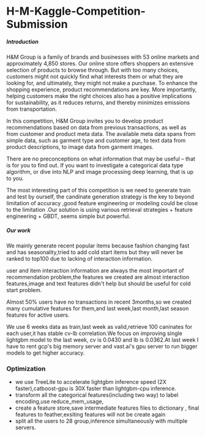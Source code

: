 # H-M-Kaggle-Competition-Submission

##### Introduction

H&M Group is a family of brands and businesses with 53 online markets and approximately 4,850 stores. Our online store offers shoppers an extensive selection of products to browse through. But with too many choices, customers might not quickly find what interests them or what they are looking for, and ultimately, they might not make a purchase. To enhance the shopping experience, product recommendations are key. More importantly, helping customers make the right choices also has a positive implications for sustainability, as it reduces returns, and thereby minimizes emissions from transportation.

In this competition, H&M Group invites you to develop product recommendations based on data from previous transactions, as well as from customer and product meta data. The available meta data spans from simple data, such as garment type and customer age, to text data from product descriptions, to image data from garment images.

There are no preconceptions on what information that may be useful – that is for you to find out. If you want to investigate a categorical data type algorithm, or dive into NLP and image processing deep learning, that is up to you.

The most interesting part of this competition is we need to generate train and test by ourself, the candinate generation strategy is the key to beyond limitation of accuracy ,good feature engineering or modeling could be close to the limitation .Our solution is using various retrieval strategies + feature engineering + GBDT, seems simple but powerful.



##### Our work

We mainly generate recent popular items because fashion changing fast and has seasonality,tried to add cold start items but they will never be ranked to top100 due to lacking of interaction information.

user and item interaction information are always the most important of recommendation problem,the features we created are almost interaction features,image and text features didn't help but should be useful for cold start problem.

Almost 50% users have no transactions in recent 3months,so we created many cumulative features for them,and last week,last month,last season features for active users.

We use 6 weeks data as train,last week as valid,retrieve 100 caninates for each user,it has stable cv-lb correlation.We focus on improving single lightgbm model to the last week, cv is 0.0430 and lb is 0.0362.At last week I have to rent gcp's big memory server and vast.ai's gpu server to run bigger models to get higher accuracy.


### Optimization

- we use TreeLite to accelerate lightgbm inference speed (2X faster),catboost-gpu is 30X faster than lightgbm-cpu inference.
- transform all the categorical features(including two way) to label encoding,use reduce_mem_usage,
- create a feature store,save intermediate features files to dictionary , final features to feather,exsiting features will not be create again
- split all the users to 28 group,inference simultaneously with multiple servers.
